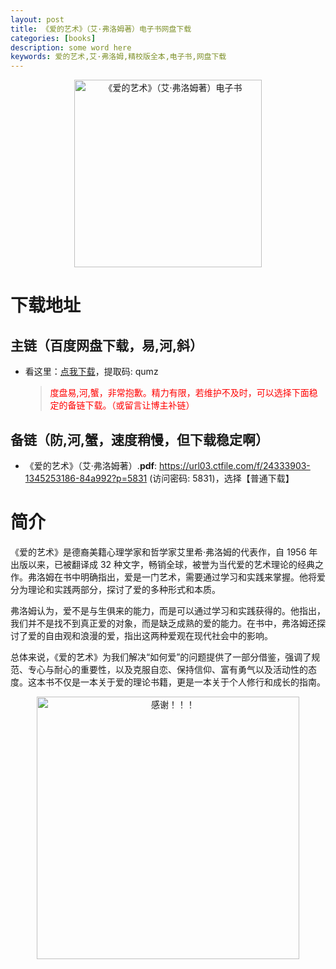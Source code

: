 ```yaml
---
layout: post
title: 《爱的艺术》（艾·弗洛姆著）电子书网盘下载
categories: [books]
description: some word here
keywords: 爱的艺术,艾·弗洛姆,精校版全本,电子书,网盘下载
---
```


<div align="center"><img src="https://qweree.cn/wp-content/uploads/2024/08/ai-de-yi-shu-tuya.png" alt="《爱的艺术》（艾·弗洛姆著）电子书" width="300px" height="auto"></div>

# 下载地址

## 主链（百度网盘下载，易,河,斜）

- 看这里：[点我下载](https://pan.baidu.com/s/1iMXUbSbtZQZjDcqDmnWUyw?pwd=qumz)，提取码: qumz

  > <p style="color:red" >度盘易,河,蟹，非常抱歉。精力有限，若维护不及时，可以选择下面稳定的备链下载。（或留言让博主补链）</p>

## 备链（防,河,蟹，速度稍慢，但下载稳定啊）

- 《爱的艺术》（艾·弗洛姆著）.**pdf**: <https://url03.ctfile.com/f/24333903-1345253186-84a992?p=5831> (访问密码: 5831)，选择【普通下载】

# 简介

《爱的艺术》是德裔美籍心理学家和哲学家艾里希·弗洛姆的代表作，自 1956 年出版以来，已被翻译成 32 种文字，畅销全球，被誉为当代爱的艺术理论的经典之作。弗洛姆在书中明确指出，爱是一门艺术，需要通过学习和实践来掌握。他将爱分为理论和实践两部分，探讨了爱的多种形式和本质。

弗洛姆认为，爱不是与生俱来的能力，而是可以通过学习和实践获得的。他指出，我们并不是找不到真正爱的对象，而是缺乏成熟的爱的能力。在书中，弗洛姆还探讨了爱的自由观和浪漫的爱，指出这两种爱观在现代社会中的影响。

总体来说，《爱的艺术》为我们解决“如何爱”的问题提供了一部分借鉴，强调了规范、专心与耐心的重要性，以及克服自恋、保持信仰、富有勇气以及活动性的态度。这本书不仅是一本关于爱的理论书籍，更是一本关于个人修行和成长的指南。

<div align="center"><img src="https://pic.imgdb.cn/item/661246bf68eb935713c7f81c.gif" alt="感谢！！！" width="420px" height="auto"/></div>
